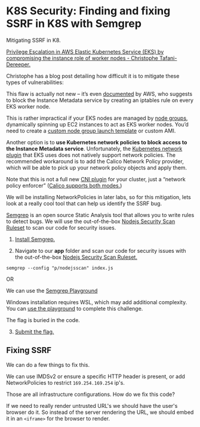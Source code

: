 # K8S Security: Finding and fixing SSRF in K8S with Semgrep

Mitigating SSRF in K8.

[Privilege Escalation in AWS Elastic Kubernetes Service (EKS) by compromising the instance role of worker nodes - Christophe Tafani-Dereeper.](https://blog.christophetd.fr/privilege-escalation-in-aws-elastic-kubernetes-service-eks-by-compromising-the-instance-role-of-worker-nodes/)

Christophe has a blog post detailing how difficult it is to mitigate these types of vulnerabilities:

This flaw is actually not new – it’s even [documented](https://docs.aws.amazon.com/eks/latest/userguide/restrict-ec2-credential-access.html) by AWS, who suggests to block the Instance Metadata service by creating an iptables rule on every EKS worker node. 

This is rather impractical if your EKS nodes are managed by [node groups](https://docs.aws.amazon.com/eks/latest/userguide/managed-node-groups.html), dynamically spinning up EC2 instances to act as EKS worker nodes. You’d need to create a [custom node group launch template](https://aws.amazon.com/blogs/containers/introducing-launch-template-and-custom-ami-support-in-amazon-eks-managed-node-groups/) or custom AMI.

Another option is to **use Kubernetes network policies to block access to the Instance Metadata service**. Unfortunately, the [Kubernetes network plugin](https://github.com/aws/amazon-vpc-cni-k8s) that EKS uses does not natively support network policies. The recommended workaround is to add the Calico Network Policy provider, which will be able to pick up your network policy objects and apply them. 

Note that this is not a full new [CNI plugin](https://kubernetes.io/docs/concepts/cluster-administration/networking/) for your cluster, just a “network policy enforcer” ([Calico supports both modes.](https://www.projectcalico.org/calico-network-policy-comes-to-kubernetes/))

We will be installing NetworkPolicies in later labs, so for this mitigation, lets look at a really cool tool that can help us identify the SSRF bug.

[Semgrep](https://semgrep.dev) is an open source Static Analysis tool that allows you to write rules to detect bugs.  We will use the out-of-the-box [Nodejs Security Scan Ruleset](https://semgrep.dev/p/nodejsscan) to scan our code for security issues.

1. [Install Semgrep.](https://semgrep.dev/docs/getting-started/) 

2.  Navigate to our **app** folder and scan our code for security issues with the out-of-the-box [Nodejs Security Scan Ruleset.](https://semgrep.dev/p/nodejsscan)
```
semgrep --config "p/nodejsscan" index.js
```

OR

We can use the [Semgrep Playground](https://semgrep.dev/s/thedeadrobots:ssrf_node_detection)

Windows installation requires WSL, which may add additional complexity. You can [use the playground](https://semgrep.dev/s/thedeadrobots:ssrf_node_detection) to complete this challenge. 


The flag is buried in the code.

3. [Submit the flag.](https://devslop.ctfd.io/challenges#Challenge%2019-12)

## Fixing SSRF

We can do a few things to fix this.

We can use IMDSv2 or ensure a specific HTTP header is present, or add NetworkPolicies to restrict `169.254.169.254` ip's.  

Those are all infrastructure configurations. How do we fix this code? 

If we need to really render untrusted URL's we should have the user's browser do it.  So instead of the server rendering the URL, we should embed it in an `<iframe>` for the browser to render.
